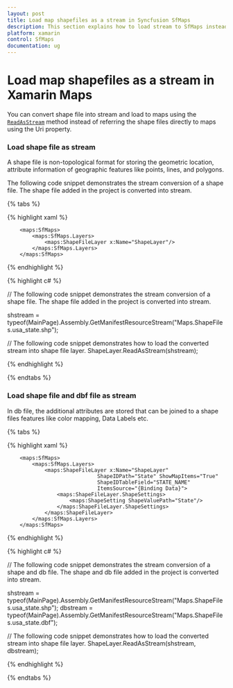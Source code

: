 ```yaml
---
layout: post
title: Load map shapefiles as a stream in Syncfusion SfMaps
description: This section explains how to load stream to SfMaps instead of the shape file in SfMaps Xamarin.Forms
platform: xamarin
control: SfMaps
documentation: ug
---
```


# Load map shapefiles as a stream in Xamarin Maps

You can convert shape file into stream and load to maps using the [`ReadAsStream`](https://help.syncfusion.com/cr/xamarin/Syncfusion.SfMaps.XForms.ShapeFileLayer.html#Syncfusion_SfMaps_XForms_ShapeFileLayer_ReadAsStream_System_IO_Stream_) method instead of referring the shape files directly to maps using the Uri property.

### Load shape file as stream

A shape file is non-topological format for storing the geometric location, attribute information of geographic features like points, lines, and polygons. 

The following code snippet demonstrates the stream conversion of a shape file. The shape file added in the project is converted into stream.

{% tabs %}

{% highlight xaml %}
        
        <maps:SfMaps>
            <maps:SfMaps.Layers>
                <maps:ShapeFileLayer x:Name="ShapeLayer"/>
            </maps:SfMaps.Layers>
        </maps:SfMaps>
					
{% endhighlight %}

{% highlight c# %}

// The following code snippet demonstrates the stream conversion of a shape file. The shape file added in the project is converted into stream.

shstream = typeof(MainPage).Assembly.GetManifestResourceStream("Maps.ShapeFiles.usa_state.shp");

// The following code snippet demonstrates how to load the converted stream into shape file layer.
ShapeLayer.ReadAsStream(shstream);
			
{% endhighlight %}

{% endtabs %}

### Load shape file and dbf file as stream

In db file, the additional attributes are stored that can be joined to a shape files features like color mapping, Data Labels etc. 

{% tabs %}

{% highlight xaml %}
        
        <maps:SfMaps>
            <maps:SfMaps.Layers>
                <maps:ShapeFileLayer x:Name="ShapeLayer"
                                 ShapeIDPath="State" ShowMapItems="True"
                                 ShapeIDTableField="STATE_NAME"
                                 ItemsSource="{Binding Data}">
                    <maps:ShapeFileLayer.ShapeSettings>
                        <maps:ShapeSetting ShapeValuePath="State"/>
                    </maps:ShapeFileLayer.ShapeSettings>
                </maps:ShapeFileLayer>
            </maps:SfMaps.Layers>
        </maps:SfMaps>
					
{% endhighlight %}

{% highlight c# %}

// The following code snippet demonstrates the stream conversion of a shape and db file. The shape and db file added in the project is converted into stream.

shstream = typeof(MainPage).Assembly.GetManifestResourceStream("Maps.ShapeFiles.usa_state.shp");
dbstream = typeof(MainPage).Assembly.GetManifestResourceStream("Maps.ShapeFiles.usa_state.dbf");


// The following code snippet demonstrates how to load the converted stream into shape file layer.
ShapeLayer.ReadAsStream(shstream, dbstream);
			
{% endhighlight %}

{% endtabs %}